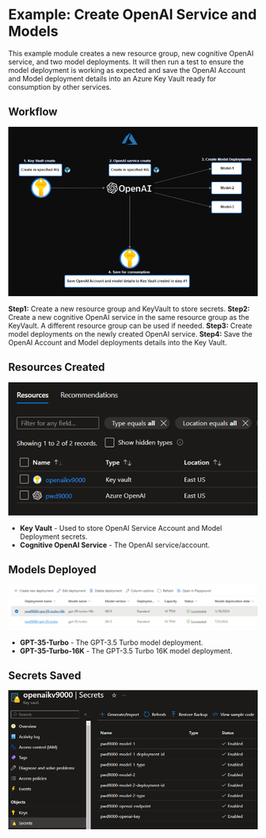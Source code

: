 # Example: Create OpenAI Service and Models

This example module creates a new resource group, new cognitive OpenAI service, and two model deployments. It will then run a test to ensure the model deployment is working as expected and save the OpenAI Account and Model deployment details into an Azure Key Vault ready for consumption by other services.

## Workflow

![image.png](https://raw.githubusercontent.com/Pwd9000-ML/terraform-azurerm-openai-service/master/assets/Example1.png)

**Step1:** Create a new resource group and KeyVault to store secrets.
**Step2:** Create a new cognitive OpenAI service in the same resource group as the KeyVault. A different resource group can be used if needed.
**Step3:** Create model deployments on the newly created OpenAI service.
**Step4:** Save the OpenAI Account and Model deployments details into the Key Vault.

## Resources Created

![image.png](https://raw.githubusercontent.com/Pwd9000-ML/terraform-azurerm-openai-service/master/assets/Resources.png)

- **Key Vault** - Used to store OpenAI Service Account and Model Deployment secrets.
- **Cognitive OpenAI Service** - The OpenAI service/account.

## Models Deployed

![image.png](https://raw.githubusercontent.com/Pwd9000-ML/terraform-azurerm-openai-service/master/assets/Deployments.png)

- **GPT-35-Turbo** - The GPT-3.5 Turbo model deployment.
- **GPT-35-Turbo-16K** - The GPT-3.5 Turbo 16K model deployment.

## Secrets Saved

![image.png](https://raw.githubusercontent.com/Pwd9000-ML/terraform-azurerm-openai-service/master/assets/var-secrets.png)

<!-- BEGIN_TF_DOCS -->

<!-- END_TF_DOCS -->